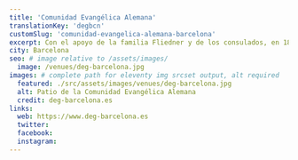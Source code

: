 ```yaml
---
title: 'Comunidad Evangélica Alemana'
translationKey: 'degbcn'
customSlug: 'comunidad-evangelica-alemana-barcelona'
excerpt: Con el apoyo de la familia Fliedner y de los consulados, en 1885 familias alemanas, austriacas y suizas fundaron la primera congregación protestante de habla alemana en España.
city: Barcelona
seo: # image relative to /assets/images/
  image: /venues/deg-barcelona.jpg
images: # complete path for eleventy img srcset output, alt required
  featured: ./src/assets/images/venues/deg-barcelona.jpg
  alt: Patio de la Comunidad Evangélica Alemana
  credit: deg-barcelona.es
links:
  web: https://www.deg-barcelona.es
  twitter:
  facebook:
  instagram:
---
```

